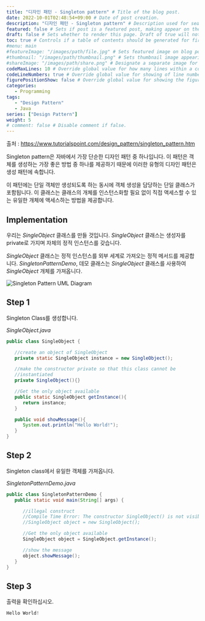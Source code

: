 ```yaml
---
title: "디자인 패턴 - Singleton pattern" # Title of the blog post.
date: 2022-10-01T02:48:54+09:00 # Date of post creation.
description: "디자인 패턴 - Singleton pattern" # Description used for search engine.
featured: false # Sets if post is a featured post, making appear on the home page side bar.
draft: false # Sets whether to render this page. Draft of true will not be rendered.
toc: true # Controls if a table of contents should be generated for first-level links automatically.
#menu: main
#featureImage: "/images/path/file.jpg" # Sets featured image on blog post.
#thumbnail: "/images/path/thumbnail.png" # Sets thumbnail image appearing inside card on homepage.
#shareImage: "/images/path/share.png" # Designate a separate image for social media sharing.
codeMaxLines: 10 # Override global value for how many lines within a code block before auto-collapsing.
codeLineNumbers: true # Override global value for showing of line numbers within code block.
figurePositionShow: false # Override global value for showing the figure label.
categories:
   - Programming
tags:
   - "Design Pattern"
   - Java
series: ["Design Pattern"]
weight: 5
# comment: false # Disable comment if false.
---
```


출처 : https://www.tutorialspoint.com/design_pattern/singleton_pattern.htm

Singleton pattern은 자바에서 가장 단순한 디자인 패턴 중 하나입니다. 이 패턴은 객체를 생성하는 가장 좋은 방법 중 하나를 제공하기 때문에 이러한 유형의 디자인 패턴은 생성 패턴에 속합니다.

이 패턴에는 단일 객체만 생성되도록 하는 동시에 객체 생성을 담당하는 단일 클래스가 포함됩니다. 이 클래스는 클래스의 개체를 인스턴스화할 필요 없이 직접 액세스할 수 있는 유일한 개체에 액세스하는 방법을 제공합니다.

## Implementation

우리는 _SingleObject_ 클래스를 만들 것입니다. _SingleObject_ 클래스는 생성자를 private로 가지며 자체의 정적 인스턴스를 갖습니다.

_SingleObject_ 클래스는 정적 인스턴스를 외부 세계로 가져오는 정적 메서드를 제공합니다. _SingletonPatternDemo_, 데모 클래스는 _SingleObject_ 클래스를 사용하여 _SingleObject_ 개체를 가져옵니다.

![Singleton Pattern UML Diagram](https://www.tutorialspoint.com/design_pattern/images/singleton_pattern_uml_diagram.jpg)

## Step 1

Singleton Class를 생성합니다.

_SingleObject.java_

```java
public class SingleObject {

   //create an object of SingleObject
   private static SingleObject instance = new SingleObject();

   //make the constructor private so that this class cannot be
   //instantiated
   private SingleObject(){}

   //Get the only object available
   public static SingleObject getInstance(){
      return instance;
   }

   public void showMessage(){
      System.out.println("Hello World!");
   }
}
```

## Step 2

Singleton class에서 유일한 객체를 가져옵니다.

_SingletonPatternDemo.java_

```java
public class SingletonPatternDemo {
   public static void main(String[] args) {

      //illegal construct
      //Compile Time Error: The constructor SingleObject() is not visible
      //SingleObject object = new SingleObject();

      //Get the only object available
      SingleObject object = SingleObject.getInstance();

      //show the message
      object.showMessage();
   }
}
```

## Step 3

출력을 확인하십시오.

```s
Hello World!

```
